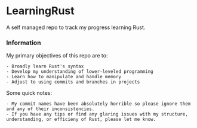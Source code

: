 # LearningRust

A self managed repo to track my progress learning Rust.

### Information

My primary objectives of this repo are to:

    - Broadly learn Rust's syntax
    - Develop my understanding of lower-leveled programming
    - Learn how to manipulate and handle memory
    - Adjust to using commits and branches in projects

Some quick notes:

    - My commit names have been absolutely horrible so please ignore them and any of their inconsistencies.
    - If you have any tips or find any glaring issues with my structure, understanding, or efficieny of Rust, please let me know.